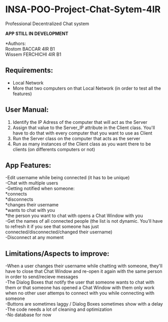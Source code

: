 # INSA-POO-Project-Chat-Sytem-4IR
Professional Decentralized Chat system

**APP STILL IN DEVELOPMENT**

*Authors:\
Rostom BACCAR 4IR B1\
Wissem FERCHICHI 4IR B1

## Requirements:
- Local Network
- More that two computers on that Local Network (in order to test all the features)

## User Manual: 
1. Identify the IP Adress of the computer that will act as the Server
2. Assign that value to the Server_IP attribute in the Client class. You'll have to do that with every computer that you want to use as Client
3. Run the Server class on the computer that acts as the server
4. Run as many instances of the Client class as you want there to be clients (on differents computers or not)

## App Features:
-Edit username while being connected (it has to be unique)\
-Chat with multiple users\
-Getting notified when someone:\
  *connects\
  *disconnects\
  *changes their username\
  *wants to chat with you\
  *the person you want to chat with opens a Chat Window with you\
-Get the names of all connected people (the list is not dynamic. You'll have to refresh it if you see that someone has just connected/disconnected/changed their username)\
-Disconnect at any moment

## Limitations/Aspects to improve:
-When a user changes their username while chatting with someone, they'll have to close that Chat Window and re-open it again with the same person in order to send/recieve messages\
-The Dialog Boxes that notify the user that someone wants to chat with them or that someone has opened a Chat Window with them only work when no other user attemps to connect with you while connecting with someone\
-Buttons are sometimes laggy / Dialog Boxes sometimes show with a delay\
-The code needs a lot of cleaning and optimization\
-No database for now


